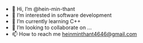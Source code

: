 - 👋 Hi, I’m @hein-min-thant
- 👀 I’m interested in software development
- 🌱 I’m currently learning C++
- 💞️ I’m looking to collaborate on ...
- 📫 How to reach me 
heinminthant4646@gmail.com

<!---
hein-min-thant/hein-min-thant is a ✨ special ✨ repository because its `README.md` (this file) appears on your GitHub profile.
You can click the Preview link to take a look at your changes.
--->
